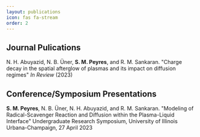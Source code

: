 ```yaml
---
layout: publications
icon: fas fa-stream
order: 2
---
```


## Journal Pulications

N. H. Abuyazid, N. B. Üner, **S. M. Peyres**, and R. M.  Sankaran. "Charge decay in the spatial afterglow of plasmas and its impact on diffusion regimes" *In Review* (2023)

## Conference/Symposium Presentations

**S. M. Peyres**, N. B. Üner, N. H. Abuyazid, and R. M. Sankaran. "Modeling of Radical-Scavenger Reaction and Diffusion within the Plasma-Liquid Interface" Undergraduate Research Symposium, University of Illinois Urbana-Champaign, 27 April 2023